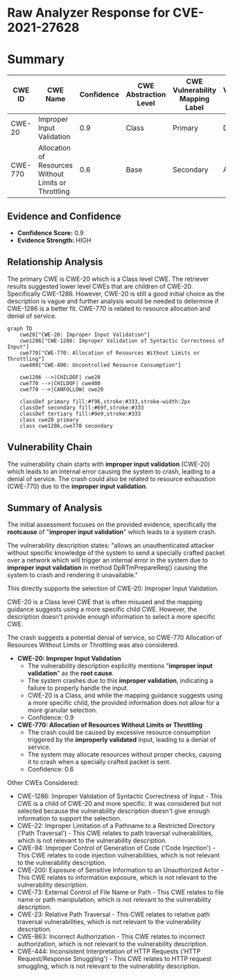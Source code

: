 # Raw Analyzer Response for CVE-2021-27628

# Summary
| CWE ID | CWE Name | Confidence | CWE Abstraction Level | CWE Vulnerability Mapping Label | CWE-Vulnerability Mapping Notes |
|---|---|---|---|---|---|
| CWE-20 | Improper Input Validation | 0.9 | Class | Primary | Discouraged |
| CWE-770 | Allocation of Resources Without Limits or Throttling | 0.6 | Base | Secondary | Allowed |

## Evidence and Confidence

*   **Confidence Score:** 0.9
*   **Evidence Strength:** HIGH

## Relationship Analysis
The primary CWE is CWE-20 which is a Class level CWE. The retriever results suggested lower level CWEs that are children of CWE-20. Specifically CWE-1286. However, CWE-20 is still a good initial choice as the description is vague and further analysis would be needed to determine if CWE-1286 is a better fit. CWE-770 is related to resource allocation and denial of service.

```mermaid
graph TD
    cwe20["CWE-20: Improper Input Validation"]
    cwe1286["CWE-1286: Improper Validation of Syntactic Correctness of Input"]
    cwe770["CWE-770: Allocation of Resources Without Limits or Throttling"]
    cwe400["CWE-400: Uncontrolled Resource Consumption"]

    cwe1286 -->|CHILDOF| cwe20
    cwe770 -->|CHILDOF| cwe400
    cwe770 -->|CANFOLLOW| cwe20

    classDef primary fill:#f96,stroke:#333,stroke-width:2px
    classDef secondary fill:#69f,stroke:#333
    classDef tertiary fill:#9e9,stroke:#333
    class cwe20 primary
    class cwe1286,cwe770 secondary
```

## Vulnerability Chain
The vulnerability chain starts with **improper input validation** (CWE-20) which leads to an internal error causing the system to crash, leading to a denial of service. The crash could also be related to resource exhaustion (CWE-770) due to the **improper input validation**.

## Summary of Analysis
The initial assessment focuses on the provided evidence, specifically the **rootcause** of "**improper input validation**" which leads to a system crash.

The vulnerability description states: "allows an unauthenticated attacker without specific knowledge of the system to send a specially crafted packet over a network which will trigger an internal error in the system due to **improper input validation** in method DpRTmPrepareReq() causing the system to crash and rendering it unavailable."

This directly supports the selection of CWE-20: Improper Input Validation.

CWE-20 is a Class level CWE that is often misused and the mapping guidance suggests using a more specific child CWE. However, the description doesn't provide enough information to select a more specific CWE.

The crash suggests a potential denial of service, so CWE-770 Allocation of Resources Without Limits or Throttling was also considered.

*   **CWE-20: Improper Input Validation**
    *   The vulnerability description explicitly mentions "**improper input validation**" as the **root cause**.
    *   The system crashes due to this **improper validation**, indicating a failure to properly handle the input.
    *   CWE-20 is a Class, and while the mapping guidance suggests using a more specific child, the provided information does not allow for a more granular selection.
    *   Confidence: 0.9
*   **CWE-770: Allocation of Resources Without Limits or Throttling**
    *   The crash could be caused by excessive resource consumption triggered by the **improperly validated** input, leading to a denial of service.
    *   The system may allocate resources without proper checks, causing it to crash when a specially crafted packet is sent.
    *   Confidence: 0.6

Other CWEs Considered:

*   CWE-1286: Improper Validation of Syntactic Correctness of Input - This CWE is a child of CWE-20 and more specific. It was considered but not selected because the vulnerability description doesn't give enough information to support the selection.
*   CWE-22: Improper Limitation of a Pathname to a Restricted Directory ('Path Traversal') - This CWE relates to path traversal vulnerabilities, which is not relevant to the vulnerability description.
*   CWE-94: Improper Control of Generation of Code ('Code Injection') - This CWE relates to code injection vulnerabilities, which is not relevant to the vulnerability description.
*   CWE-200: Exposure of Sensitive Information to an Unauthorized Actor - This CWE relates to information exposure, which is not relevant to the vulnerability description.
*   CWE-73: External Control of File Name or Path - This CWE relates to file name or path manipulation, which is not relevant to the vulnerability description.
*   CWE-23: Relative Path Traversal - This CWE relates to relative path traversal vulnerabilities, which is not relevant to the vulnerability description.
*   CWE-863: Incorrect Authorization - This CWE relates to incorrect authorization, which is not relevant to the vulnerability description.
*   CWE-444: Inconsistent Interpretation of HTTP Requests ('HTTP Request/Response Smuggling') - This CWE relates to HTTP request smuggling, which is not relevant to the vulnerability description.